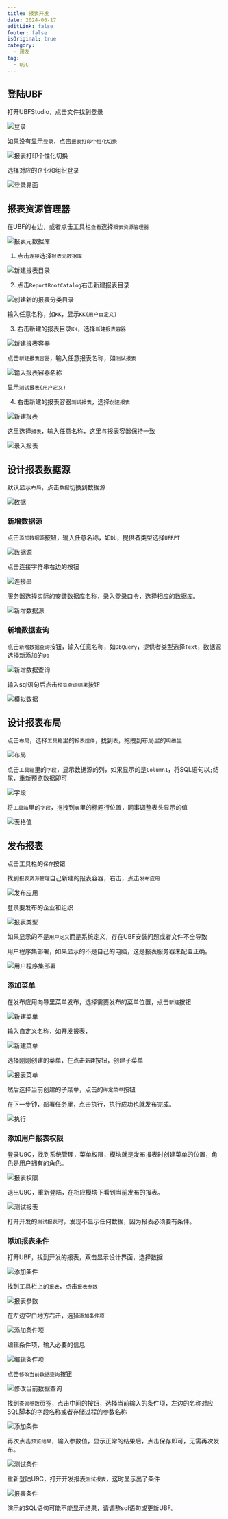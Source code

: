 ```yaml
---
title: 报表开发
date: 2024-06-17
editLink: false
footer: false
isOriginal: true
category:
  - 用友
tag:
  - U9C
---
```


## 登陆UBF

打开UBFStudio，点击文件找到登录

![登录](https://nas.ilyl.life:8092/yonyou/u9c/report/report_step1.png)

如果没有显示`登录`，点击`报表打印个性化切换`

![报表打印个性化切换](https://nas.ilyl.life:8092/yonyou/u9c/report/report_step2.png)

选择对应的企业和组织登录

![登录界面](https://nas.ilyl.life:8092/yonyou/u9c/report/report_step3.png)

## 报表资源管理器

在UBF的右边，或者点击工具栏`查看`选择`报表资源管理器`

![报表元数据库](https://nas.ilyl.life:8092/yonyou/u9c/report/report_step4.png)

1. 点击`连接`选择`报表元数据库`

![新建报表目录](https://nas.ilyl.life:8092/yonyou/u9c/report/report_step5.png)

2. 点击`ReportRootCatalog`右击新建报表目录

![创建新的报表分类目录](https://nas.ilyl.life:8092/yonyou/u9c/report/report_step6.png)

输入任意名称，如`KK`，显示`KK(用户自定义)`

3. 右击新建的报表目录`KK`，选择`新建报表容器`

![新建报表容器](https://nas.ilyl.life:8092/yonyou/u9c/report/report_step7.png)

点击`新建报表容器`，输入任意报表名称，如`测试报表`

![输入报表容器名称](https://nas.ilyl.life:8092/yonyou/u9c/report/report_step8.png)

显示`测试报表(用户定义)`

4. 右击新建的报表容器`测试报表`，选择`创建报表`

![新建报表](https://nas.ilyl.life:8092/yonyou/u9c/report/report_step9.png)

这里选择`报表`，输入任意名称，这里与报表容器保持一致

![录入报表](https://nas.ilyl.life:8092/yonyou/u9c/report/report_step10.png)

## 设计报表数据源

默认显示`布局`，点击`数据`切换到数据源

![数据](https://nas.ilyl.life:8092/yonyou/u9c/report/report_step11.png)

### 新增数据源

点击`添加数据源`按钮，输入任意名称，如`Db`，提供者类型选择`UFRPT`

![数据源](https://nas.ilyl.life:8092/yonyou/u9c/report/report_step12.png)

点击连接字符串右边的按钮

![连接串](https://nas.ilyl.life:8092/yonyou/u9c/report/report_step13.png)

服务器选择实际的安装数据库名称，录入登录口令，选择相应的数据库。

![新增数据源](https://nas.ilyl.life:8092/yonyou/u9c/report/report_step14.png)

### 新增数据查询

点击`新增数据查询`按钮，输入任意名称，如`DbQuery`，提供者类型选择`Text`，数据源选择新添加的`Db`

![新增数据查询](https://nas.ilyl.life:8092/yonyou/u9c/report/report_step15.png)

输入sql语句后点击`预览查询结果`按钮

![模拟数据](https://nas.ilyl.life:8092/yonyou/u9c/report/report_step16.png)

## 设计报表布局

点击`布局`，选择`工具箱`里的`报表控件`，找到`表`，拖拽到布局里的`明细`里

![布局](https://nas.ilyl.life:8092/yonyou/u9c/report/report_step17.png)

点击`工具箱`里的`字段`，显示数据源的列，如果显示的是`Column1`，将SQL语句以`;`结尾，重新预览数据即可

![字段](https://nas.ilyl.life:8092/yonyou/u9c/report/report_step18.png)

将`工具箱`里的`字段`，拖拽到`表`里的标题行位置，同事调整表头显示的值

![表格值](https://nas.ilyl.life:8092/yonyou/u9c/report/report_step19.png)

## 发布报表

点击工具栏的`保存`按钮

找到`报表资源管理`自己新建的报表容器，右击，点击`发布应用`

![发布应用](https://nas.ilyl.life:8092/yonyou/u9c/report/report_step20.png)

登录要发布的企业和组织

![报表类型](https://nas.ilyl.life:8092/yonyou/u9c/report/report_step21.png)

如果显示的不是`用户定义`而是系统定义，存在UBF安装问题或者文件不全导致

用户程序集部署，如果显示的不是自己的电脑，这是报表服务器未配置正确。

![用户程序集部署](https://nas.ilyl.life:8092/yonyou/u9c/report/report_step22.png)

### 添加菜单

在发布应用向导里菜单发布，选择需要发布的菜单位置，点击`新建`按钮

![新建菜单](https://nas.ilyl.life:8092/yonyou/u9c/report/report_step23.png)

输入自定义名称，如开发报表，

![新建菜单](https://nas.ilyl.life:8092/yonyou/u9c/report/report_step24.png)

选择刚刚创建的菜单，在点击`新建`按钮，创建子菜单

![报表菜单](https://nas.ilyl.life:8092/yonyou/u9c/report/report_step25.png)

然后选择当前创建的子菜单，点击的`绑定菜单`按钮

在下一步钟，部署任务里，点击执行，执行成功也就发布完成。

![执行](https://nas.ilyl.life:8092/yonyou/u9c/report/report_step26.png)

### 添加用户报表权限

登录U9C，找到系统管理，菜单权限，模块就是发布报表时创建菜单的位置，角色是用户拥有的角色。

![报表权限](https://nas.ilyl.life:8092/yonyou/u9c/report/report_step27.png)

退出U9C，重新登陆，在相应模块下看到当前发布的报表。

![测试报表](https://nas.ilyl.life:8092/yonyou/u9c/report/report_step28.png)

打开开发的`测试报表`时，发现不显示任何数据，因为报表必须要有条件。

### 添加报表条件

打开UBF，找到开发的报表，双击显示设计界面，选择数据

![添加条件](https://nas.ilyl.life:8092/yonyou/u9c/report/report_step29.png)

找到工具栏上的`报表`，点击`报表参数`

![报表参数](https://nas.ilyl.life:8092/yonyou/u9c/report/report_step30.png)

在左边空白地方右击，选择`添加条件项`

![添加条件项](https://nas.ilyl.life:8092/yonyou/u9c/report/report_step31.png)

编辑条件项，输入必要的信息

![编辑条件项](https://nas.ilyl.life:8092/yonyou/u9c/report/report_step32.png)

点击`修改当前数据查询`按钮

![修改当前数据查询](https://nas.ilyl.life:8092/yonyou/u9c/report/report_step33.png)

找到`查询参数`页签，点击中间的按钮，选择当前输入的条件项，左边的名称对应SQL脚本的字段名称或者存储过程的参数名称

![添加条件](https://nas.ilyl.life:8092/yonyou/u9c/report/report_step34.png)

再次点击`预览结果`，输入参数值，显示正常的结果后，点击保存即可，无需再次发布。

![测试条件](https://nas.ilyl.life:8092/yonyou/u9c/report/report_step35.png)

重新登陆U9C，打开开发报表`测试报表`，这时显示出了条件

![报表条件](https://nas.ilyl.life:8092/yonyou/u9c/report/report_step36.png)

演示的SQL语句可能不能显示结果，请调整sql语句或更新UBF。